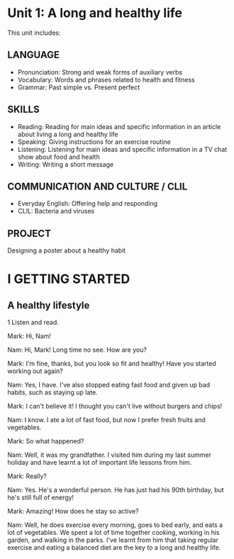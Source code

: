 # Unit 1: A long and healthy life

This unit includes:

## LANGUAGE
- Pronunciation: Strong and weak forms of auxiliary verbs
- Vocabulary: Words and phrases related to health and fitness
- Grammar: Past simple vs. Present perfect

## SKILLS
- Reading: Reading for main ideas and specific information in an article about living a long and healthy life
- Speaking: Giving instructions for an exercise routine
- Listening: Listening for main ideas and specific information in a TV chat show about food and health
- Writing: Writing a short message

## COMMUNICATION AND CULTURE / CLIL
- Everyday English: Offering help and responding
- CLIL: Bacteria and viruses

## PROJECT
Designing a poster about a healthy habit

# I GETTING STARTED

## A healthy lifestyle

1 Listen and read.

Mark: Hi, Nam!

Nam: Hi, Mark! Long time no see. How are you?

Mark: I'm fine, thanks, but you look so fit and healthy! Have you started working out again?

Nam: Yes, I have. I've also stopped eating fast food and given up bad habits, such as staying up late.

Mark: I can't believe it! I thought you can't live without burgers and chips!

Nam: I know. I ate a lot of fast food, but now I prefer fresh fruits and vegetables.

Mark: So what happened?

Nam: Well, it was my grandfather. I visited him during my last summer holiday and have learnt a lot of important life lessons from him.

Mark: Really?

Nam: Yes. He's a wonderful person. He has just had his 90th birthday, but he's still full of energy!

Mark: Amazing! How does he stay so active?

Nam: Well, he does exercise every morning, goes to bed early, and eats a lot of vegetables. We spent a lot of time together cooking, working in his garden, and walking in the parks. I've learnt from him that taking regular exercise and eating a balanced diet are the key to a long and healthy life.